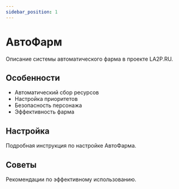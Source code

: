 ```yaml
---
sidebar_position: 1
---
```


# АвтоФарм

Описание системы автоматического фарма в проекте LA2P.RU.

## Особенности

- Автоматический сбор ресурсов
- Настройка приоритетов
- Безопасность персонажа
- Эффективность фарма

## Настройка

Подробная инструкция по настройке АвтоФарма.

## Советы

Рекомендации по эффективному использованию. 